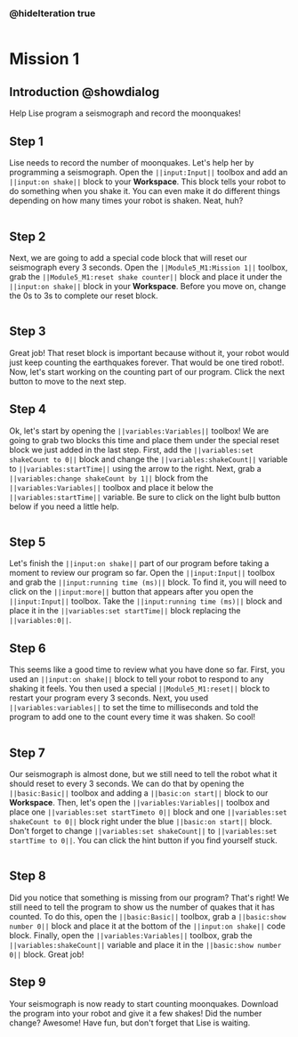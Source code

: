 ### @hideIteration true

```template

```

# Mission 1

## Introduction @showdialog

Help Lise program a seismograph and record the moonquakes! 

## Step 1

Lise needs to record the number of moonquakes. Let's help her by programming a seismograph. Open the ``||input:Input||`` toolbox and add an ``||input:on shake||`` block to your **Workspace**. This block tells your robot to do something when you shake it. You can even make it do different things depending on how many times your robot is shaken. Neat, huh?

```blocks
```

## Step 2

Next, we are going to add a special code block that will reset our seismograph every 3 seconds. Open the ``||Module5_M1:Mission 1||`` toolbox, grab the ``||Module5_M1:reset shake counter||`` block and place it under the ``||input:on shake||`` block in your **Workspace**. Before you move on, change the 0s to 3s to complete our reset block.


```block
```

## Step 3

Great job! That reset block is important because without it, your robot would just keep counting the earthquakes forever. That would be one tired robot!. Now, let's start working on the counting part of our program. Click the next button to move to the next step.

## Step 4

Ok, let's start by opening the ``||variables:Variables||`` toolbox! We are going to grab two blocks this time and place them under the special reset block we just added in the last step. First, add the ``||variables:set shakeCount to 0||`` block and change the ``||variables:shakeCount||`` variable to ``||variables:startTime||`` using the arrow to the right. Next, grab a ``||variables:change shakeCount by 1||`` block from the ``||variables:Variables||`` toolbox and place it below the ``||variables:startTime||`` variable. Be sure to click on the light bulb button below if you need a little help. 

```block
```

## Step 5

Let's finish the ``||input:on shake||`` part of our program before taking a moment to review our program so far. Open the ``||input:Input||`` toolbox and grab the ``||input:running time (ms)||`` block. To find it, you will need to click on the ``||input:more||`` button that appears after you open the ``||input:Input||`` toolbox. Take the ``||input:running time (ms)||`` block and place it in the ``||variables:set startTime||`` block replacing the ``||variables:0||``. 

## Step 6

This seems like a good time to review what you have done so far. First, you used an ``||input:on shake||`` block to tell your robot to respond to any shaking it feels. You then used a special ``||Module5_M1:reset||`` block to restart your program every 3 seconds. Next, you used ``||variables:variables||`` to set the time to milliseconds and told the program to add one to the count every time it was shaken. So cool!

```block
```

## Step 7

Our seismograph is almost done, but we still need to tell the robot what it should reset to every 3 seconds. We can do that by opening the ``||basic:Basic||`` toolbox and adding a ``||basic:on start||`` block to our **Workspace**. Then, let's open the ``||variables:Variables||`` toolbox and place one ``||variables:set startTimeto 0||`` block and one ``||variables:set shakeCount to 0||`` block right under the blue ``||basic:on start||`` block. Don't forget to change ``||variables:set shakeCount||`` to ``||variables:set startTime to 0||``. You can click the hint button if you find yourself stuck. 

```block
```

## Step 8

Did you notice that something is missing from our program? That's right! We still need to tell the program to show us the number of quakes that it has counted. To do this, open the ``||basic:Basic||`` toolbox, grab a ``||basic:show number 0||`` block and place it at the bottom of the ``||input:on shake||`` code block. Finally, open the ``||variables:Variables||`` toolbox, grab the ``||variables:shakeCount||`` variable and place it in the ``||basic:show number 0||`` block. Great job!

## Step 9

Your seismograph is now ready to start counting moonquakes. Download the program into your robot and give it a few shakes! Did the number change? Awesome! Have fun, but don't forget that Lise is waiting.



